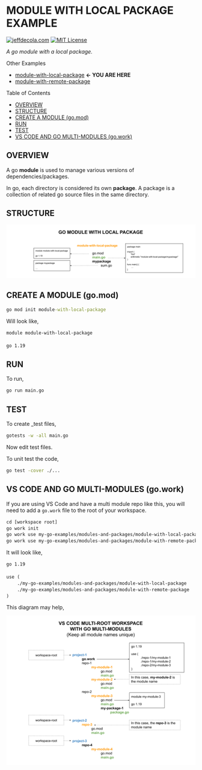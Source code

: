 # MODULE WITH LOCAL PACKAGE EXAMPLE

[![jeffdecola.com](https://img.shields.io/badge/website-jeffdecola.com-blue)](https://jeffdecola.com)
[![MIT License](https://img.shields.io/:license-mit-blue.svg)](https://jeffdecola.mit-license.org)

_A go module with a local package._

Other Examples

* [module-with-local-package](https://github.com/JeffDeCola/my-go-examples/tree/master/modules-and-packages/local-packages/module-with-local-package)
  **<- YOU ARE HERE**
* [module-with-remote-package](https://github.com/JeffDeCola/my-go-examples/tree/master/modules-and-packages/remote-packages/module-with-remote-package)

Table of Contents

* [OVERVIEW](https://github.com/JeffDeCola/my-go-examples/tree/master/modules-and-packages/local-packages/module-with-local-package#overview)
* [STRUCTURE](https://github.com/JeffDeCola/my-go-examples/tree/master/modules-and-packages/local-packages/module-with-local-package#structure)
* [CREATE A MODULE (go.mod)](https://github.com/JeffDeCola/my-go-examples/tree/master/modules-and-packages/local-packages/module-with-local-package#create-a-module-gomod)
* [RUN](https://github.com/JeffDeCola/my-go-examples/tree/master/modules-and-packages/local-packages/module-with-local-package#run)
* [TEST](https://github.com/JeffDeCola/my-go-examples/tree/master/modules-and-packages/local-packages/module-with-local-package#test)
* [VS CODE AND GO MULTI-MODULES (go.work)](https://github.com/JeffDeCola/my-go-examples/tree/master/modules-and-packages/local-packages/module-with-local-package#vs-code-and-go-multi-modules-gowork)

## OVERVIEW

A go **module** is used to manage various versions of dependencies/packages.

In go, each directory is considered its own **package**. A package is a collection
of related go source files in the same directory.

## STRUCTURE

![IMAGE - go-module-with-local-package - IMAGE](../../../docs/pics/modules-and-packages/go-module-with-local-package.svg)

## CREATE A MODULE (go.mod)

```cmd
go mod init module-with-local-package
```

Will look like,

```txt
module module-with-local-package

go 1.19
```

## RUN

To run,

```bash
go run main.go
```

## TEST

To create _test files,

```bash
gotests -w -all main.go
```

Now edit test files.

To unit test the code,

```bash
go test -cover ./...
```

## VS CODE AND GO MULTI-MODULES (go.work)

If you are using VS Code and have a multi module repo like this,
you will need to add a `go.work` file to the root of your workspace.

```txt
cd [workspace root]
go work init
go work use my-go-examples/modules-and-packages/module-with-local-package
go work use my-go-examples/modules-and-packages/module-with-remote-package
```

It will look like,

```txt
go 1.19

use (
    ./my-go-examples/modules-and-packages/module-with-local-package
    ./my-go-examples/modules-and-packages/module-with-remote-package
)
```

This diagram may help,

![IMAGE - vs-code-multi-root-workspace-with-go-multi-modules - IMAGE](../../../docs/pics/modules-and-packages/vs-code-multi-root-workspace-with-go-multi-modules.svg)
